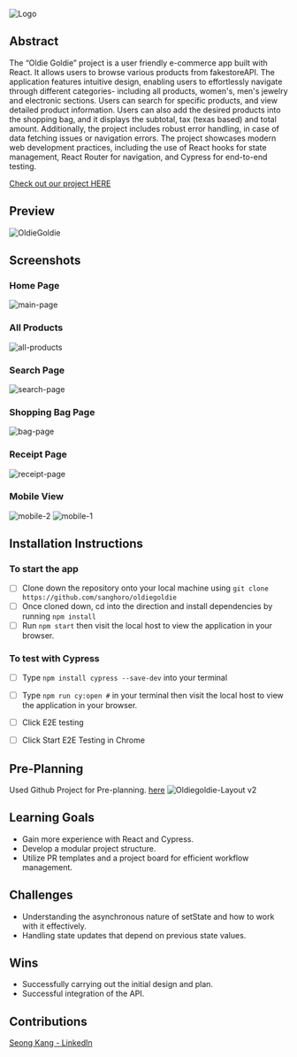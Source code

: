 ![Logo](https://github.com/user-attachments/assets/b2d5e8b3-b054-4d4a-9e83-49504a035633)


## Abstract
The “Oldie Goldie” project is a user friendly e-commerce app built with React. It allows users to browse various products from fakestoreAPI.
The application features intuitive design, enabling users to effortlessly navigate through different categories- including all products, women's, men's jewelry and electronic sections.
Users can search for specific products, and view detailed product information. Users can also add the desired products into the shopping bag, and it displays the subtotal, tax (texas based) and total amount.
Additionally, the project includes robust error handling, in case of data fetching issues or navigation errors. 
The project showcases modern web development practices, including the use of React hooks for state management, React Router for navigation, and Cypress for end-to-end testing. 

[Check out our project HERE](https://art-collector-git-main-seongs-projects-6f1afc27.vercel.app)

## Preview
![OldieGoldie](https://github.com/user-attachments/assets/d4b35a85-ff04-464c-8d03-278517f22039)


## Screenshots
### Home Page
![main-page](https://github.com/user-attachments/assets/f106c89a-c1ef-42b5-923e-81d1b3a3f44e)

### All Products
![all-products](https://github.com/user-attachments/assets/73d2b212-fa3b-4587-a659-c3f930a063ce)

### Search Page
![search-page](https://github.com/user-attachments/assets/00fd63cd-0e5d-486b-9823-2964086efd2b)

### Shopping Bag Page
![bag-page](https://github.com/user-attachments/assets/7dc08580-243d-4edf-ab68-feb82f4fe47f)

### Receipt Page
![receipt-page](https://github.com/user-attachments/assets/2e734ee2-e654-4a39-9093-6518b442e543)

### Mobile View
![mobile-2](https://github.com/user-attachments/assets/bc69a3b4-32b5-45b6-bfd6-a937f0190e19)
![mobile-1](https://github.com/user-attachments/assets/273e9c5b-008b-4a44-9763-aaf17162b249)


## Installation Instructions
### To start the app
- [ ]  Clone down the repository onto your local machine using `git clone https://github.com/sanghoro/oldiegoldie`
- [ ]  Once cloned down, cd into the direction and install dependencies by running `npm install`
- [ ]  Run `npm start` then visit the local host to view the application in your browser.

### To test with Cypress
- [ ]  Type `npm install cypress --save-dev` into your terminal
- [ ]  Type `npm run cy:open #` in your terminal then visit the local host to view the application in your browser.
- [ ]  Click E2E testing
- [ ]  Click Start E2E Testing in Chrome


## Pre-Planning
Used Github Project for Pre-planning. [here](https://github.com/users/sanghoro/projects/13)
![Oldiegoldie-Layout v2](https://github.com/user-attachments/assets/be89b08b-c3f0-42da-b64d-f2ce74eab67e)



## Learning Goals
  * Gain more experience with React and Cypress.
  * Develop a modular project structure.
  * Utilize PR templates and a project board for efficient workflow management.
  
## Challenges
  * Understanding the asynchronous nature of setState and how to work with it effectively.
  * Handling state updates that depend on previous state values.
  
## Wins
* Successfully carrying out the initial design and plan.
* Successful integration of the API.

## Contributions
[Seong Kang - LinkedIn](https://www.linkedin.com/in/seong-kang/)
